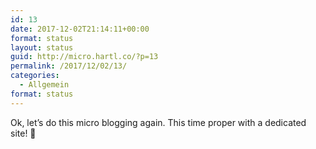 ```yaml
---
id: 13
date: 2017-12-02T21:14:11+00:00
format: status
layout: status
guid: http://micro.hartl.co/?p=13
permalink: /2017/12/02/13/
categories:
  - Allgemein
format: status
---
```

Ok, let’s do this micro blogging again. This time proper with a dedicated site! 🙂